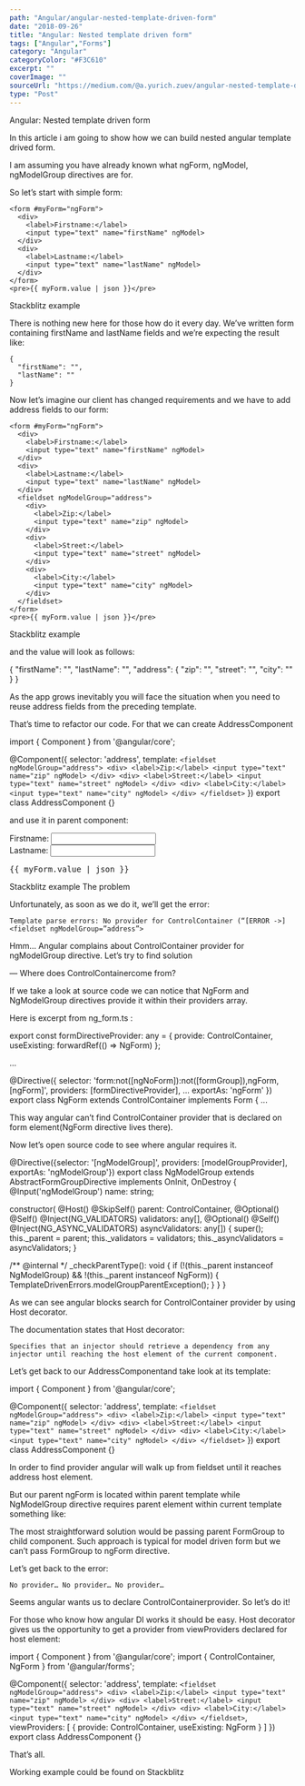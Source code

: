 ```yaml
---
path: "Angular/angular-nested-template-driven-form"
date: "2018-09-26"
title: "Angular: Nested template driven form"
tags: ["Angular","Forms"]
category: "Angular"
categoryColor: "#F3C610"
excerpt: ""
coverImage: ""
sourceUrl: "https://medium.com/@a.yurich.zuev/angular-nested-template-driven-form-4a3de2042475"
type: "Post"
---
```

Angular: Nested template driven form

In this article i am going to show how we can build nested angular template drived form.

I am assuming you have already known what ngForm, ngModel, ngModelGroup directives are for.

So let’s start with simple form:
```
<form #myForm="ngForm">
  <div>
    <label>Firstname:</label>
    <input type="text" name="firstName" ngModel>
  </div>
  <div>
    <label>Lastname:</label>
    <input type="text" name="lastName" ngModel>
  </div>
</form>
<pre>{{ myForm.value | json }}</pre>
```
Stackblitz example

There is nothing new here for those how do it every day. We’ve written form containing firstName and lastName fields and we’re expecting the result like:

```
{
  "firstName": "",
  "lastName": ""
}
```

Now let’s imagine our client has changed requirements and we have to add address fields to our form:

```
<form #myForm="ngForm">
  <div>
    <label>Firstname:</label>
    <input type="text" name="firstName" ngModel>
  </div>
  <div>
    <label>Lastname:</label>
    <input type="text" name="lastName" ngModel>
  </div>
  <fieldset ngModelGroup="address">
    <div>
      <label>Zip:</label>
      <input type="text" name="zip" ngModel>
    </div>
    <div>
      <label>Street:</label>
      <input type="text" name="street" ngModel>
    </div>
    <div>
      <label>City:</label>
      <input type="text" name="city" ngModel>
    </div>
  </fieldset>
</form>
<pre>{{ myForm.value | json }}</pre>
```

Stackblitz example

and the value will look as follows:

{
  "firstName": "",
  "lastName": "",
  "address": {
    "zip": "",
    "street": "",
    "city": ""
  }
}

As the app grows inevitably you will face the situation when you need to reuse address fields from the preceding template.

That’s time to refactor our code. For that we can create AddressComponent


import { Component } from '@angular/core';

@Component({
  selector: 'address',
  template: `
    <fieldset ngModelGroup="address">
      <div>
        <label>Zip:</label>
        <input type="text" name="zip" ngModel>
      </div>
      <div>
        <label>Street:</label>
        <input type="text" name="street" ngModel>
      </div>
      <div>
        <label>City:</label>
        <input type="text" name="city" ngModel>
      </div>
    </fieldset>
  `
})
export class AddressComponent  {}

and use it in parent component:

<form #myForm="ngForm">
  <div>
    <label>Firstname:</label>
    <input type="text" name="firstName" ngModel>
  </div>
  <div>
    <label>Lastname:</label>
    <input type="text" name="lastName" ngModel>
  </div>
  <address></address>
</form>
<pre>{{ myForm.value | json }}</pre>

Stackblitz example
The problem

Unfortunately, as soon as we do it, we’ll get the error:

    Template parse errors: No provider for ControlContainer (“[ERROR ->]<fieldset ngModelGroup=”address”>

Hmm… Angular complains about ControlContainer provider for ngModelGroup directive.
Let’s try to find solution

— Where does ControlContainercome from?

If we take a look at source code we can notice that NgForm and NgModelGroup directives provide it within their providers array.

Here is excerpt from ng_form.ts :


export const formDirectiveProvider: any = {
  provide: ControlContainer,
  useExisting: forwardRef(() => NgForm)
};

...

@Directive({
  selector: 'form:not([ngNoForm]):not([formGroup]),ngForm,[ngForm]',
  providers: [formDirectiveProvider],
  ...
  exportAs: 'ngForm'
})
export class NgForm extends ControlContainer implements Form {
  ...

This way angular can’t find ControlContainer provider that is declared on form element(NgForm directive lives there).

Now let’s open source code to see where angular requires it.

@Directive({selector: '[ngModelGroup]', providers: [modelGroupProvider], exportAs: 'ngModelGroup'})
export class NgModelGroup extends AbstractFormGroupDirective implements OnInit, OnDestroy {
  @Input('ngModelGroup') name: string;

  constructor(
      @Host() @SkipSelf() parent: ControlContainer,
      @Optional() @Self() @Inject(NG_VALIDATORS) validators: any[],
      @Optional() @Self() @Inject(NG_ASYNC_VALIDATORS) asyncValidators: any[]) {
    super();
    this._parent = parent;
    this._validators = validators;
    this._asyncValidators = asyncValidators;
  }

  /** @internal */
  _checkParentType(): void {
    if (!(this._parent instanceof NgModelGroup) && !(this._parent instanceof NgForm)) {
      TemplateDrivenErrors.modelGroupParentException();
    }
  }
}

As we can see angular blocks search for ControlContainer provider by using Host decorator.

The documentation states that Host decorator:

    Specifies that an injector should retrieve a dependency from any injector until reaching the host element of the current component.

Let’s get back to our AddressComponentand take look at its template:


import { Component } from '@angular/core';

@Component({
  selector: 'address',
  template: `
    <fieldset ngModelGroup="address">
      <div>
        <label>Zip:</label>
        <input type="text" name="zip" ngModel>
      </div>
      <div>
        <label>Street:</label>
        <input type="text" name="street" ngModel>
      </div>
      <div>
        <label>City:</label>
        <input type="text" name="city" ngModel>
      </div>
    </fieldset>
  `
})
export class AddressComponent  {}

In order to find provider angular will walk up from fieldset until it reaches address host element.

But our parent ngForm is located within parent template while NgModelGroup directive requires parent element within current template something like:

<some-element ngForm>

   <some-element ngModelGroup>

The most straightforward solution would be passing parent FormGroup to child component. Such approach is typical for model driven form but we can’t pass FormGroup to ngForm directive.

Let’s get back to the error:

    No provider… No provider… No provider…

Seems angular wants us to declare ControlContainerprovider. So let’s do it!

For those who know how angular DI works it should be easy. Host decorator gives us the opportunity to get a provider from viewProviders declared for host element:


import { Component } from '@angular/core';
import { ControlContainer, NgForm } from '@angular/forms';

@Component({
  selector: 'address',
  template: `
    <fieldset ngModelGroup="address">
      <div>
        <label>Zip:</label>
        <input type="text" name="zip" ngModel>
      </div>
      <div>
        <label>Street:</label>
        <input type="text" name="street" ngModel>
      </div>
      <div>
        <label>City:</label>
        <input type="text" name="city" ngModel>
      </div>
    </fieldset>
  `,
  viewProviders: [ { provide: ControlContainer, useExisting: NgForm } ]
})
export class AddressComponent  {}

That’s all.

Working example could be found on Stackblitz
